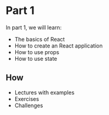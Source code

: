 # Part 1

In part 1, we will learn:

- The basics of React
- How to create an React application
- How to use props
- How to use state

## How

- Lectures with examples
- Exercises
- Challenges
